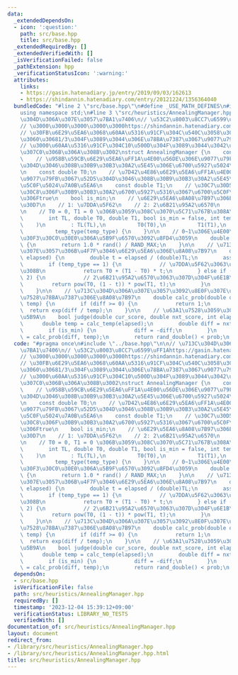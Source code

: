 ```yaml
---
data:
  _extendedDependsOn:
  - icon: ':question:'
    path: src/base.hpp
    title: src/base.hpp
  _extendedRequiredBy: []
  _extendedVerifiedWith: []
  _isVerificationFailed: false
  _pathExtension: hpp
  _verificationStatusIcon: ':warning:'
  attributes:
    links:
    - https://gasin.hatenadiary.jp/entry/2019/09/03/162613
    - https://shindannin.hatenadiary.com/entry/20121224/1356364040
  bundledCode: "#line 2 \"src/base.hpp\"\n#define _USE_MATH_DEFINES\n#include <bits/stdc++.h>\n\
    using namespace std;\n#line 3 \"src/heuristics/AnnealingManager.hpp\"\n\n// \u713C\
    \u304D\u306A\u307E\u3057\u7BA1\u7406\n// \u53C2\u8003\u8CC7\u6599\uFF1Ahttps://gasin.hatenadiary.jp/entry/2019/09/03/162613\n\
    // \u3000\u3000\u3000\u3000\u3000https://shindannin.hatenadiary.com/entry/20121224/1356364040\n\
    // \u30FB\u6E29\u5EA6\u3068\u60AA\u5316\u91CF\u304C\u540C\u3058\u304F\u3089\u3044\
    \u3060\u30681/3\u304F\u3089\u3044\u306E\u78BA\u7387\u3067\u9077\u79FB\u3001\n\
    // \u3000\u60AA\u5316\u91CF\u304C10\u500D\u304F\u3089\u3044\u3042\u308B\u3068\u307B\
    \u307C0\u306B\u306A\u308B\u3002\nstruct AnnealingManager {\n    const int TL;\n\
    \    // \u958B\u59CB\u6E29\u5EA6\uFF1A\u4E00\u56DE\u306E\u9077\u79FB\u3067\u52D5\
    \u304D\u3046\u308B\u30B9\u30B3\u30A2\u5E45\u306E\u6700\u5927\u5024\u7A0B\u5EA6\
    \n    const double T0;\n    // \u7D42\u4E86\u6E29\u5EA6\uFF1A\u4E00\u56DE\u306E\
    \u9077\u79FB\u3067\u52D5\u304D\u3046\u308B\u30B9\u30B3\u30A2\u5E45\u306E\u6700\
    \u5C0F\u5024\u7A0B\u5EA6\n    const double T1;\n    // \u30C7\u30D5\u30A9\u30EB\
    \u30C8\u306F\u30B9\u30B3\u30A2\u6700\u5927\u5316\u3067\u6700\u5C0F\u5316\u6642\
    \u306Ftrue\n    bool is_min;\n    // \u6E29\u5EA6\u8A08\u7B97\u306E\u30BF\u30A4\
    \u30D7\n    // 1: \u7DDA\u5F62\n    // 2: 2\u6B21\u95A2\u6570\n    int temp_type;\n\
    \n    // T0 = 0, T1 = 0 \u306B\u3059\u308C\u3070\u5C71\u767B\u308A\n    AnnealingManager(\n\
    \        int TL, double T0, double T1, bool is_min = false, int temp_type = 1\n\
    \    )\n        : TL(TL),\n          T0(T0),\n          T1(T1),\n          is_min(is_min),\n\
    \          temp_type(temp_type) {\n    }\n\n    // 0~1\u306E\u4E00\u69D8\u30E9\
    \u30F3\u30C0\u30E0\u306A\u5B9F\u6570\u3092\u8FD4\u3059\n    double rand_double()\
    \ {\n        return 1.0 * rand() / RAND_MAX;\n    }\n\n    // \u713C\u304D\u306A\
    \u307E\u3057\u306B\u4F7F\u3046\u6E29\u5EA6\u306E\u8A08\u7B97\n    double calc_temp(int\
    \ elapsed) {\n        double t = elapsed / (double)TL;\n        assert(t < 1);\n\
    \        if (temp_type == 1) {\n            // \u7DDA\u5F62\u3063\u307D\u304F\u6E1B\
    \u308B\n            return T0 + (T1 - T0) * t;\n        } else if (temp_type ==\
    \ 2) {\n            // 2\u6B21\u95A2\u6570\u3063\u307D\u304F\u6E1B\u308B\n   \
    \         return pow(T0, (1 - t)) * pow(T1, t);\n        }\n        assert(0);\n\
    \    }\n\n    // \u713C\u304D\u306A\u307E\u3057\u3092\u8E0F\u307E\u3048\u305F\u63A1\
    \u7528\u78BA\u7387\u306E\u8A08\u7B97\n    double calc_prob(double diff, double\
    \ temp) {\n        if (diff >= 0) {\n            return 1;\n        }\n      \
    \  return exp(diff / temp);\n    }\n\n    // \u63A1\u7528\u3059\u308B\u304B\u5224\
    \u5B9A\n    bool judge(double cur_score, double nxt_score, int elapsed) {\n  \
    \      double temp = calc_temp(elapsed);\n        double diff = nxt_score - cur_score;\n\
    \        if (is_min) {\n            diff = -diff;\n        }\n        double prob\
    \ = calc_prob(diff, temp);\n        return rand_double() < prob;\n    }\n};\n"
  code: "#pragma once\n#include \"../base.hpp\"\n\n// \u713C\u304D\u306A\u307E\u3057\
    \u7BA1\u7406\n// \u53C2\u8003\u8CC7\u6599\uFF1Ahttps://gasin.hatenadiary.jp/entry/2019/09/03/162613\n\
    // \u3000\u3000\u3000\u3000\u3000https://shindannin.hatenadiary.com/entry/20121224/1356364040\n\
    // \u30FB\u6E29\u5EA6\u3068\u60AA\u5316\u91CF\u304C\u540C\u3058\u304F\u3089\u3044\
    \u3060\u30681/3\u304F\u3089\u3044\u306E\u78BA\u7387\u3067\u9077\u79FB\u3001\n\
    // \u3000\u60AA\u5316\u91CF\u304C10\u500D\u304F\u3089\u3044\u3042\u308B\u3068\u307B\
    \u307C0\u306B\u306A\u308B\u3002\nstruct AnnealingManager {\n    const int TL;\n\
    \    // \u958B\u59CB\u6E29\u5EA6\uFF1A\u4E00\u56DE\u306E\u9077\u79FB\u3067\u52D5\
    \u304D\u3046\u308B\u30B9\u30B3\u30A2\u5E45\u306E\u6700\u5927\u5024\u7A0B\u5EA6\
    \n    const double T0;\n    // \u7D42\u4E86\u6E29\u5EA6\uFF1A\u4E00\u56DE\u306E\
    \u9077\u79FB\u3067\u52D5\u304D\u3046\u308B\u30B9\u30B3\u30A2\u5E45\u306E\u6700\
    \u5C0F\u5024\u7A0B\u5EA6\n    const double T1;\n    // \u30C7\u30D5\u30A9\u30EB\
    \u30C8\u306F\u30B9\u30B3\u30A2\u6700\u5927\u5316\u3067\u6700\u5C0F\u5316\u6642\
    \u306Ftrue\n    bool is_min;\n    // \u6E29\u5EA6\u8A08\u7B97\u306E\u30BF\u30A4\
    \u30D7\n    // 1: \u7DDA\u5F62\n    // 2: 2\u6B21\u95A2\u6570\n    int temp_type;\n\
    \n    // T0 = 0, T1 = 0 \u306B\u3059\u308C\u3070\u5C71\u767B\u308A\n    AnnealingManager(\n\
    \        int TL, double T0, double T1, bool is_min = false, int temp_type = 1\n\
    \    )\n        : TL(TL),\n          T0(T0),\n          T1(T1),\n          is_min(is_min),\n\
    \          temp_type(temp_type) {\n    }\n\n    // 0~1\u306E\u4E00\u69D8\u30E9\
    \u30F3\u30C0\u30E0\u306A\u5B9F\u6570\u3092\u8FD4\u3059\n    double rand_double()\
    \ {\n        return 1.0 * rand() / RAND_MAX;\n    }\n\n    // \u713C\u304D\u306A\
    \u307E\u3057\u306B\u4F7F\u3046\u6E29\u5EA6\u306E\u8A08\u7B97\n    double calc_temp(int\
    \ elapsed) {\n        double t = elapsed / (double)TL;\n        assert(t < 1);\n\
    \        if (temp_type == 1) {\n            // \u7DDA\u5F62\u3063\u307D\u304F\u6E1B\
    \u308B\n            return T0 + (T1 - T0) * t;\n        } else if (temp_type ==\
    \ 2) {\n            // 2\u6B21\u95A2\u6570\u3063\u307D\u304F\u6E1B\u308B\n   \
    \         return pow(T0, (1 - t)) * pow(T1, t);\n        }\n        assert(0);\n\
    \    }\n\n    // \u713C\u304D\u306A\u307E\u3057\u3092\u8E0F\u307E\u3048\u305F\u63A1\
    \u7528\u78BA\u7387\u306E\u8A08\u7B97\n    double calc_prob(double diff, double\
    \ temp) {\n        if (diff >= 0) {\n            return 1;\n        }\n      \
    \  return exp(diff / temp);\n    }\n\n    // \u63A1\u7528\u3059\u308B\u304B\u5224\
    \u5B9A\n    bool judge(double cur_score, double nxt_score, int elapsed) {\n  \
    \      double temp = calc_temp(elapsed);\n        double diff = nxt_score - cur_score;\n\
    \        if (is_min) {\n            diff = -diff;\n        }\n        double prob\
    \ = calc_prob(diff, temp);\n        return rand_double() < prob;\n    }\n};\n"
  dependsOn:
  - src/base.hpp
  isVerificationFile: false
  path: src/heuristics/AnnealingManager.hpp
  requiredBy: []
  timestamp: '2023-12-04 15:39:12+09:00'
  verificationStatus: LIBRARY_NO_TESTS
  verifiedWith: []
documentation_of: src/heuristics/AnnealingManager.hpp
layout: document
redirect_from:
- /library/src/heuristics/AnnealingManager.hpp
- /library/src/heuristics/AnnealingManager.hpp.html
title: src/heuristics/AnnealingManager.hpp
---
```

